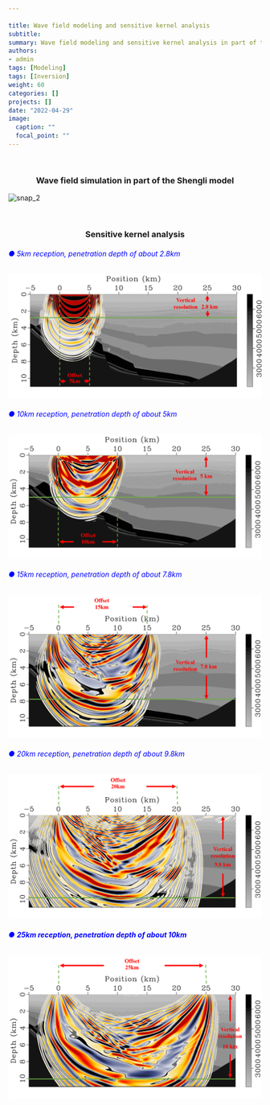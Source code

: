 ```yaml
---

title: Wave field modeling and sensitive kernel analysis
subtitle: 
summary: Wave field modeling and sensitive kernel analysis in part of the Shengli model
authors:
- admin
tags: [Modeling]
tags: [Inversion]
weight: 60
categories: []
projects: []
date: "2022-04-29"
image:
  caption: ""
  focal_point: ""
---
```


<br/>

### <center>Wave field simulation in part of the Shengli model<center>

![snap_2](index.assets/snap_2.gif)

<br/>

### <center>Sensitive kernel analysis<center>

###### <font color=blue> ● 5km reception, penetration depth of about 2.8km</font>

![图片1](index.assets/图片1.png)

###### <font color=blue> ● 10km reception, penetration depth of about 5km</font>

![图片2](index.assets/图片2.png)

###### <font color=blue> ● 15km reception, penetration depth of about 7.8km</font>

![图片3](index.assets/图片3.png)

###### <font color=blue>● 20km reception, penetration depth of about 9.8km</font>

![图片4](index.assets/图片4.png)

###### <font color=blue> ● **25km reception, penetration depth of about 10km**</font>

![图片5](index.assets/图片5.png)
